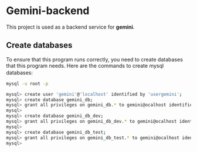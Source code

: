 # Gemini-backend
This project is used as a backend service for **gemini**.


## Create databases
To ensure that this program runs correctly, you need to create databases that this program needs.
Here are the commands to create mysql databases:
　　
```bash
mysql -u root -p

mysql> create user 'gemini'@'localhost' identified by 'usergemini';
mysql> create database gemini_db;
mysql> grant all privileges on gemini_db.* to gemini@ocalhost identified by 'usergemini';
mysql>
mysql> create database gemini_db_dev;
mysql> grant all privileges on gemini_db_dev.* to gemini@ocalhost identified by 'usergemini';
mysql>
mysql> create database gemini_db_test;
mysql> grant all privileges on gemini_db_test.* to gemini@ocalhost identified by 'usergemini';
mysql>
```
